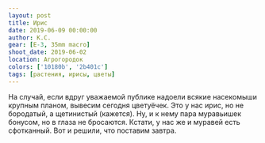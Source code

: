 ```yaml
---
layout: post
title: Ирис
date: 2019-06-09 00:00:00
author: К.С.
gear: [E-3, 35mm macro]
shoot_date: 2019-06-02
location: Агрогородок
colors: ['10180b', '2b401c']
tags: [растения, ирисы, цветы]
---
```

На случай, если вдруг уважаемой публике надоели всякие насекомыши крупным планом, вывесим сегодня цветуёчек. Это у нас ирис, но не бородатый, а щетинистый (кажется). Ну, и к нему пара муравьишек бонусом, но в глаза не бросаются. Кстати, у нас же и муравей есть сфотканный. Вот и решили, что поставим завтра.
